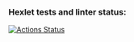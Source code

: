 ### Hexlet tests and linter status:
[![Actions Status](https://github.com/eugena12345/frontend-project-44/actions/workflows/hexlet-check.yml/badge.svg)](https://github.com/eugena12345/frontend-project-44/actions)